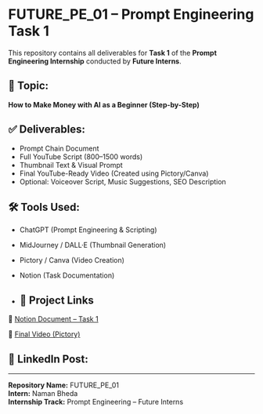 
# FUTURE_PE_01 – Prompt Engineering Task 1

This repository contains all deliverables for **Task 1** of the **Prompt Engineering Internship** conducted by **Future Interns**.

## 📘 Topic:
**How to Make Money with AI as a Beginner (Step-by-Step)**

## ✅ Deliverables:
- Prompt Chain Document
- Full YouTube Script (800–1500 words)
- Thumbnail Text & Visual Prompt
- Final YouTube-Ready Video (Created using Pictory/Canva)
- Optional: Voiceover Script, Music Suggestions, SEO Description

## 🛠️ Tools Used:
- ChatGPT (Prompt Engineering & Scripting)
- MidJourney / DALL·E (Thumbnail Generation)
- Pictory / Canva (Video Creation)
- Notion (Task Documentation)

- ## 📎 Project Links

🔗 [Notion Document – Task 1](https://www.notion.so/Prompt-Engineering-Task-1-Naman-Bheda-23f4ad9e20258029b1abda123970766e?source=copy_link)

🎥 [Final Video (Pictory)](https://video.pictory.ai/v2/preview/1148176496178439664631753792772523)


## 🔗 LinkedIn Post:



---

**Repository Name:** FUTURE_PE_01  
**Intern:** Naman Bheda  
**Internship Track:** Prompt Engineering – Future Interns

